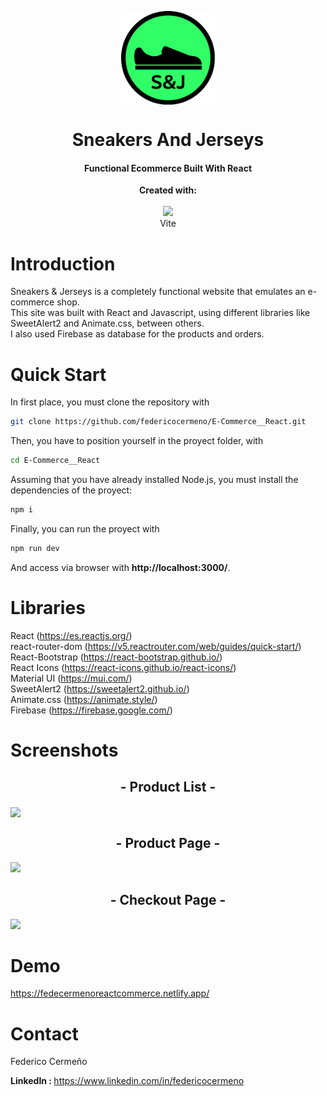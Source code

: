 <p align="center">
  <img src="assets\logo.svg" width=150 align="center">
</p>
  <h1 align="center">Sneakers And Jerseys</h1>
  <h4 align="center" >Functional Ecommerce Built With React</h4>
  
  <p align=center>
 <b>Created with:</b><br><br>
  <img src="https://vitejs.dev/logo.svg" height="50px"><br>Vite
</p>

  # Introduction
  Sneakers & Jerseys is a completely functional website that emulates an e-commerce shop. <br>
  This site was built with React and Javascript, using different libraries like SweetAlert2 and Animate.css, between others. <br>
  I also used Firebase as database for the products and orders.
  
  # Quick Start
  In first place, you must clone the repository with
  ```sh
git clone https://github.com/federicocermeno/E-Commerce__React.git
```
Then, you have to position yourself in the proyect folder, with
 ```sh
cd E-Commerce__React
```
Assuming that you have already installed Node.js, you must install the dependencies of the proyect:
 ```sh
npm i
```
Finally, you can run the proyect with 
 ```sh
npm run dev
```
And access via browser with **http://localhost:3000/**.

# Libraries
React (https://es.reactjs.org/)<br>
react-router-dom (https://v5.reactrouter.com/web/guides/quick-start/)<br>
React-Bootstrap (https://react-bootstrap.github.io/) <br>
React Icons (https://react-icons.github.io/react-icons/) <br>
Material UI (https://mui.com/)<br>
SweetAlert2 (https://sweetalert2.github.io/)<br>
Animate.css (https://animate.style/) <br>
Firebase (https://firebase.google.com/)<br>

# Screenshots
<p align="center">
  <h2 align="center"> - Product List - </h2>
  <img src="https://user-images.githubusercontent.com/91204851/188209769-9c16c2bc-8dc1-4b8a-86e7-d93ab7cc2dc9.png" width=800 align="center">
</p>
<p align="center">
  <h2 align="center"> - Product Page - </h2>
  <img src="https://user-images.githubusercontent.com/91204851/188198752-0da3af00-f27e-4d87-ad06-4d1283c4af8b.png">
</p>
<p align="center">
  <h2 align="center"> - Checkout Page - </h2>
  <img src="https://user-images.githubusercontent.com/91204851/188198817-4a778712-8c45-47a5-95b9-34bb8e859db4.png">
</p>

# Demo

https://fedecermenoreactcommerce.netlify.app/

# Contact
Federico Cermeño

<b>LinkedIn : </b>https://www.linkedin.com/in/federicocermeno







